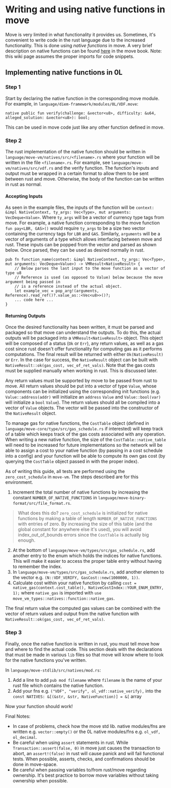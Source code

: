 # Writing and using native functions in move

Move is very limited in what functionality it provides us. Sometimes, it's convenient to write code in the rust language due to the increased functionality. This is done using _native functions_ in move. A very brief description on native functions can be found [here](https://move-book.com/syntax-basics/function.html#native-functions) in the move book. Note: this wiki page assumes the proper imports for code snippets.

## Implementing native functions in 0L

### Step 1
Start by declaring the native function in the corresponding move module. For example, in `language/diem-framework/modules/0L/VDF.move`:
```
native public fun verify(challenge: &vector<u8>, difficulty: &u64, alleged_solution: &vector<u8>): bool;
```
This can be used in move code just like any other function defined in move.

### Step 2
The rust implementation of the native function should be written in `language/move-vm/natives/src/<filename>.rs` where your function will be written in the file `<filename>.rs`. For example, see `language/move-vm/natives/src/vdf.rs` and the verify function. The function's inputs and output must be wrapped in a certain format to allow them to be sent between rust and move. Otherwise, the body of the function can be written in rust as normal.

#### Accepting Inputs
As seen in the example files, the inputs of the function will be `context: &impl NativeContext, ty_args: Vec<Type>, mut arguments: VecDeque<Value>`. Where `ty_args` will be a vector of currency type tags from move. For example, a native function corresponding to the move function `fun pay<LBR, GAS>()` would require `ty_args` to be a size two vector containing the currency tags for `LBR` and `GAS`. Similarly, `arguments` will be a vector of arguments of a type which allows interfacing between move and rust. These inputs can be popped from the vector and parsed as shown below. Once parsed, they can be used as desired normally in rust.
```
pub fn function_name(context: &impl NativeContext, ty_args: Vec<Type>, mut arguments: VecDeque<Value>) -> VMResult<NativeResult> {
    // Below parses the last input to the move function as a vector of type u8
    // Reference is used (as opposed to Value) below because the move argument being passed in
    // is a reference instead of the actual object.
    let example_vec = pop_arg!(arguments, Reference).read_ref()?.value_as::<Vec<u8>>()?;
    ... code here ...
}
```

#### Returning Outputs
Once the desired functionality has been written, it must be parsed and packaged so that move can understand the outputs. To do this, the actual outputs will be packaged into a `VMResult<NativeResult>` object. This object will be composed of a status (`Ok` or `Err`), any return values, as well as a gas cost since rust doesn't offer functionality for computing gas as it performs computations. The final result will be returned with either `Ok(NativeResult)` or `Err`. In the case for success, the `NativeResult` object can be built with `NativeResult::ok(gas_cost, vec_of_ret_vals)`. Note that the gas costs must be supplied manually when working in rust. This is discussed later.


Any return values must be supported by move to be passed from rust to move. All return values should be put into a vector of type `Value`, whose components can be initialized using the corresponding init functions (e.g. `Value::address(addr)` will initialize an `address` `Value` and `Value::bool(var)` will initialize a `bool` `Value`). The return values should all be compiled into a vector of `Value` objects. The vector will be passed into the constructor of the `NativeResult` object.


To manage gas for native functions, the `CostTable` object (defined in `language/move-core/type/src/gas_schedule.rs` if interested) will keep track of a table which keeps track of the gas costs associated with any operation. When writing a new native function, the size of the `CostTable::native_table` will need to be increased for future implementations so the network will be able to assign a cost to your native function (by passing in a cost schedule into a config) and your function will be able to compute its own gas cost (by querying the `CostTable` object passed in with the proper index).


As of writing this guide, all tests are performed using the `zero_cost_schedule` in `move-vm`. The steps described are for this environment.
1. Increment the total number of native functions by increasing the constant `NUMBER_OF_NATIVE_FUNCTIONS` in `language/move-binary-format/src/file_format.rs`. 
> What does this do? `zero_cost_schedule` is initialized for native functions by making a table of length `NUMBER_OF_NATIVE_FUNCTIONS` with entries of zero. By increasing the size of this table (and the global constant for anywhere else it's used), you will avoid index_out_of_bounds errors since the `CostTable` is actually big enough.
2. At the bottom of `language/move-vm/types/src/gas_schedule.rs`, add another entry to the enum which holds the indices for native functions. This will make it easier to access the proper table entry without having to remember the index.
3. In `language/move-vm/types/src/gas_schedule.rs`, add another elemen to the vector e.g. `(N::VDF_VERIFY, GasCost::new(1000000, 1))`.
4. Calculate cost within your native function by calling `cost = native_gas(context.cost_table(), NativeCostIndex::YOUR_ENUM_ENTRY, 1);` where `native_gas` is imported with `use move_vm_types::natives::function::native_gas`.

The final return value  the computed gas values can be combined with the vector of return values and output from the native function with `NativeResult::ok(gas_cost, vec_of_ret_vals)`.

### Step 3
Finally, once the native function is written in rust, you must tell move how and where to find the actual code. This section deals with the declarations that must be made in various `lib` files so that move will know where to look for the native functions you've written.

In `language/move-stdlib/src/natives/mod.rs`:
1. Add a line to add `pub mod filename` where `filename` is the name of your rust file which contains the native function.
2. Add your fns e.g. `("VDF", "verify", ol_vdf::native_verify),` into the `const NATIVES: &[(&str, &str, NativeFunction)] = &[` array
        



Now your function should work!


Final Notes:
- In case of problems, check how the move std lib. native modules/fns are written e.g. `vector::empty()` or the 0L native modules/fns e.g. `ol_vdf, ol_decimal`.
- Be careful when using `assert` statements in rust. While `Transaction::assert(false, 0)` in move just causes the transaction to abort, an `assert!(false)` in rust will cause panick and will fail functional tests. When possible, asserts, checks, and confirmations should be done in move-space.
- Be careful when passing variables to/from rust/move regarding ownership. It's best practice to borrow move variables without taking ownership when possible.
